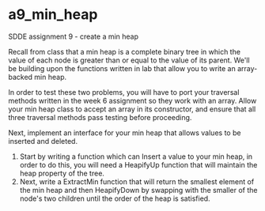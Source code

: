 # a9_min_heap
SDDE assignment 9 - create a min heap


Recall from class that a min heap is a complete binary tree in which the value of each node is greater than or equal to the value of its parent. We'll be building upon the functions written in lab that allow you to write an array-backed min heap.

In order to test these two problems, you will have to port your traversal methods written in the week 6 assignment so they work with an array. Allow your min heap class to accept an array in its constructor, and ensure that all three traversal methods pass testing before proceeding.

Next, implement an interface for your min heap that allows values to be inserted and deleted.

1. Start by writing a function which can Insert a value to your min heap, in order to do this, you will need a HeapifyUp function that will maintain the heap property of the tree.
2. Next, write a ExtractMin function that will return the smallest element of the min heap and then HeapifyDown by swapping with the smaller of the node's two children until the order of the heap is satisfied.
